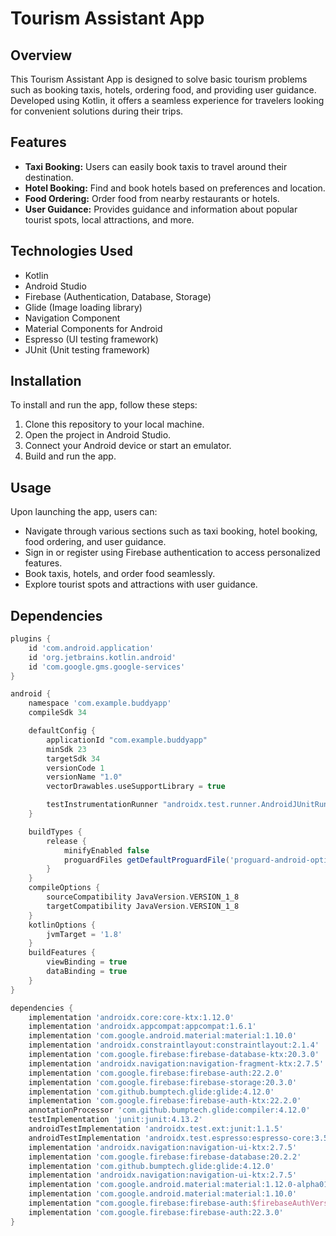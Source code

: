 # Tourism Assistant App

## Overview
This Tourism Assistant App is designed to solve basic tourism problems such as booking taxis, hotels, ordering food, and providing user guidance. Developed using Kotlin, it offers a seamless experience for travelers looking for convenient solutions during their trips.

## Features
- **Taxi Booking:** Users can easily book taxis to travel around their destination.
- **Hotel Booking:** Find and book hotels based on preferences and location.
- **Food Ordering:** Order food from nearby restaurants or hotels.
- **User Guidance:** Provides guidance and information about popular tourist spots, local attractions, and more.

## Technologies Used
- Kotlin
- Android Studio
- Firebase (Authentication, Database, Storage)
- Glide (Image loading library)
- Navigation Component
- Material Components for Android
- Espresso (UI testing framework)
- JUnit (Unit testing framework)

## Installation
To install and run the app, follow these steps:
1. Clone this repository to your local machine.
2. Open the project in Android Studio.
3. Connect your Android device or start an emulator.
4. Build and run the app.

## Usage
Upon launching the app, users can:
- Navigate through various sections such as taxi booking, hotel booking, food ordering, and user guidance.
- Sign in or register using Firebase authentication to access personalized features.
- Book taxis, hotels, and order food seamlessly.
- Explore tourist spots and attractions with user guidance.

## Dependencies
```gradle
plugins {
    id 'com.android.application'
    id 'org.jetbrains.kotlin.android'
    id 'com.google.gms.google-services'
}

android {
    namespace 'com.example.buddyapp'
    compileSdk 34

    defaultConfig {
        applicationId "com.example.buddyapp"
        minSdk 23
        targetSdk 34
        versionCode 1
        versionName "1.0"
        vectorDrawables.useSupportLibrary = true

        testInstrumentationRunner "androidx.test.runner.AndroidJUnitRunner"
    }

    buildTypes {
        release {
            minifyEnabled false
            proguardFiles getDefaultProguardFile('proguard-android-optimize.txt'), 'proguard-rules.pro'
        }
    }
    compileOptions {
        sourceCompatibility JavaVersion.VERSION_1_8
        targetCompatibility JavaVersion.VERSION_1_8
    }
    kotlinOptions {
        jvmTarget = '1.8'
    }
    buildFeatures {
        viewBinding = true
        dataBinding = true
    }
}

dependencies {
    implementation 'androidx.core:core-ktx:1.12.0'
    implementation 'androidx.appcompat:appcompat:1.6.1'
    implementation 'com.google.android.material:material:1.10.0'
    implementation 'androidx.constraintlayout:constraintlayout:2.1.4'
    implementation 'com.google.firebase:firebase-database-ktx:20.3.0'
    implementation 'androidx.navigation:navigation-fragment-ktx:2.7.5'
    implementation 'com.google.firebase:firebase-auth:22.2.0'
    implementation 'com.google.firebase:firebase-storage:20.3.0'
    implementation 'com.github.bumptech.glide:glide:4.12.0'
    implementation 'com.google.firebase:firebase-auth-ktx:22.2.0'
    annotationProcessor 'com.github.bumptech.glide:compiler:4.12.0'
    testImplementation 'junit:junit:4.13.2'
    androidTestImplementation 'androidx.test.ext:junit:1.1.5'
    androidTestImplementation 'androidx.test.espresso:espresso-core:3.5.1'
    implementation 'androidx.navigation:navigation-ui-ktx:2.7.5'
    implementation 'com.google.firebase:firebase-database:20.2.2'
    implementation 'com.github.bumptech.glide:glide:4.12.0'
    implementation 'androidx.navigation:navigation-ui-ktx:2.7.5'
    implementation 'com.google.android.material:material:1.12.0-alpha01'
    implementation 'com.google.android.material:material:1.10.0'
    implementation "com.google.firebase:firebase-auth:$firebaseAuthVersion"
    implementation 'com.google.firebase:firebase-auth:22.3.0'
}
